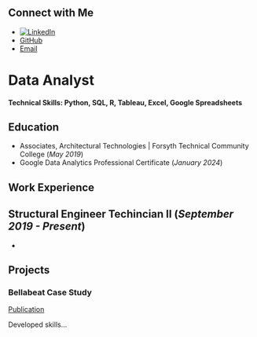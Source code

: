 ## Connect with Me

- [![LinkedIn](https://img.shields.io/badge/LinkedIn-nicholas-voris-blue)](https://www.linkedin.com/in/nicholas-voris/)
- [GitHub](https://github.com/NicholasVoris)
- [Email](mailto:nicholasgvoris@gmail.com)

# Data Analyst

#### Technical Skills: Python, SQL, R, Tableau, Excel, Google Spreadsheets

## Education
- Associates, Architectural Technologies | Forsyth Technical Community College (_May 2019_)								       		
- Google Data Analytics Professional Certificate (_January 2024_)	 			        		

## Work Experience
**Structural Engineer Techincian II (_September 2019 - Present_)**
- 
- 

## Projects
### Bellabeat Case Study
[Publication](https://www.kaggle.com/code/nickvoris/bellabeat-case-study/notebook)

Developed skills...
